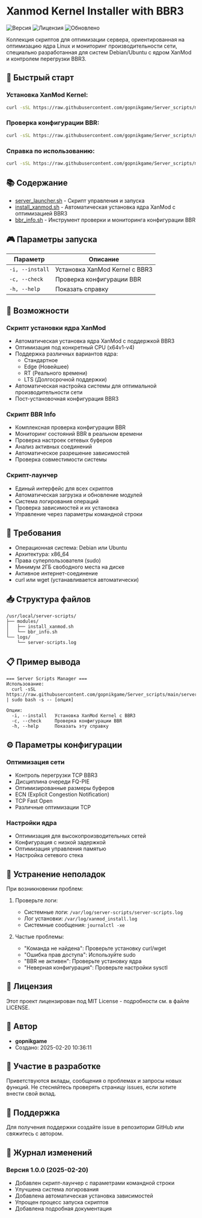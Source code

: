 # Xanmod Kernel Installer with BBR3

![Версия](https://img.shields.io/badge/версия-1.0.0-blue)
![Лицензия](https://img.shields.io/badge/лицензия-MIT-green)
![Обновлено](https://img.shields.io/badge/обновлено-2025--02--20-yellow)

Коллекция скриптов для оптимизации сервера, ориентированная на оптимизацию ядра Linux и мониторинг производительности сети, специально разработанная для систем Debian/Ubuntu с ядром XanMod и контролем перегрузки BBR3.

## 🚀 Быстрый старт

### Установка XanMod Kernel:
```bash
curl -sSL https://raw.githubusercontent.com/gopnikgame/Server_scripts/main/server_launcher.sh | sudo bash -s -- -i
```

### Проверка конфигурации BBR:
```bash
curl -sSL https://raw.githubusercontent.com/gopnikgame/Server_scripts/main/server_launcher.sh | sudo bash -s -- -c
```

### Справка по использованию:
```bash
curl -sSL https://raw.githubusercontent.com/gopnikgame/Server_scripts/main/server_launcher.sh | sudo bash -s -- --help
```

## 📚 Содержание

- [server_launcher.sh](server_launcher.sh) - Скрипт управления и запуска
- [install_xanmod.sh](install_xanmod.sh) - Автоматическая установка ядра XanMod с оптимизацией BBR3
- [bbr_info.sh](bbr_info.sh) - Инструмент проверки и мониторинга конфигурации BBR

## 🎮 Параметры запуска

| Параметр | Описание |
|----------|----------|
| `-i, --install` | Установка XanMod Kernel с BBR3 |
| `-c, --check` | Проверка конфигурации BBR |
| `-h, --help` | Показать справку |

## 🚀 Возможности

### Скрипт установки ядра XanMod
- Автоматическая установка ядра XanMod с поддержкой BBR3
- Оптимизация под конкретный CPU (x64v1-v4)
- Поддержка различных вариантов ядра:
  - Стандартное
  - Edge (Новейшее)
  - RT (Реального времени)
  - LTS (Долгосрочной поддержки)
- Автоматическая настройка системы для оптимальной производительности сети
- Пост-установочная конфигурация BBR3

### Скрипт BBR Info
- Комплексная проверка конфигурации BBR
- Мониторинг состояний BBR в реальном времени
- Проверка настроек сетевых буферов
- Анализ активных соединений
- Автоматическое разрешение зависимостей
- Проверка совместимости системы

### Скрипт-лаунчер
- Единый интерфейс для всех скриптов
- Автоматическая загрузка и обновление модулей
- Система логирования операций
- Проверка зависимостей и их установка
- Управление через параметры командной строки

## 🔧 Требования

- Операционная система: Debian или Ubuntu
- Архитектура: x86_64
- Права суперпользователя (sudo)
- Минимум 2ГБ свободного места на диске
- Активное интернет-соединение
- curl или wget (устанавливается автоматически)

## 📥 Структура файлов

```plaintext
/usr/local/server-scripts/
├── modules/
│   ├── install_xanmod.sh
│   └── bbr_info.sh
└── logs/
    └── server-scripts.log
```

## 📋 Пример вывода

```plaintext
=== Server Scripts Manager ===
Использование:
  curl -sSL https://raw.githubusercontent.com/gopnikgame/Server_scripts/main/server_launcher.sh | sudo bash -s -- [опция]

Опции:
  -i, --install   Установка XanMod Kernel с BBR3
  -c, --check     Проверка конфигурации BBR
  -h, --help      Показать эту справку
```

## ⚙️ Параметры конфигурации

### Оптимизация сети
- Контроль перегрузки TCP BBR3
- Дисциплина очереди FQ-PIE
- Оптимизированные размеры буферов
- ECN (Explicit Congestion Notification)
- TCP Fast Open
- Различные оптимизации TCP

### Настройки ядра
- Оптимизация для высокопроизводительных сетей
- Конфигурация с низкой задержкой
- Оптимизация управления памятью
- Настройка сетевого стека

## 🛟 Устранение неполадок

При возникновении проблем:

1. Проверьте логи:
   - Системные логи: `/var/log/server-scripts/server-scripts.log`
   - Лог установки: `/var/log/xanmod_install.log`
   - Системные сообщения: `journalctl -xe`

2. Частые проблемы:
   - "Команда не найдена": Проверьте установку curl/wget
   - "Ошибка прав доступа": Используйте sudo
   - "BBR не активен": Проверьте установку ядра
   - "Неверная конфигурация": Проверьте настройки sysctl

## 📝 Лицензия

Этот проект лицензирован под MIT License - подробности см. в файле LICENSE.

## 👤 Автор

- **gopnikgame**
- Создано: 2025-02-20 10:36:11

## 🤝 Участие в разработке

Приветствуются вклады, сообщения о проблемах и запросы новых функций. Не стесняйтесь проверять страницу issues, если хотите внести свой вклад.

## 📮 Поддержка

Для получения поддержки создайте issue в репозитории GitHub или свяжитесь с автором.

## 📖 Журнал изменений

### Версия 1.0.0 (2025-02-20)
- Добавлен скрипт-лаунчер с параметрами командной строки
- Улучшена система логирования
- Добавлена автоматическая установка зависимостей
- Упрощен процесс запуска скриптов
- Добавлена подробная документация